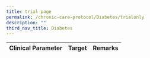 ```yaml
---
title: trial page
permalink: /chronic-care-protocol/Diabetes/trialonly
description: ""
third_nav_title: Diabetes
---
```

| Clinical Parameter          | Target                                          | Remarks                                                                                                             |
|-----------------------------|-------------------------------------------------|---------------------------------------------------------------------------------------------------------------------|